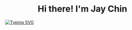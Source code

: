 <h1 align="center" color="#8AEDF7FF">Hi there! I'm Jay Chin</h1>

[![Typing SVG](https://readme-typing-svg.demolab.com?font=Verdana&weight=500&duration=2500&pause=1000&color=8AEDF7&center=true&vCenter=true&repeat=false&width=440&height=45&lines=Web+designer+%26+developer)](https://git.io/typing-svg)
